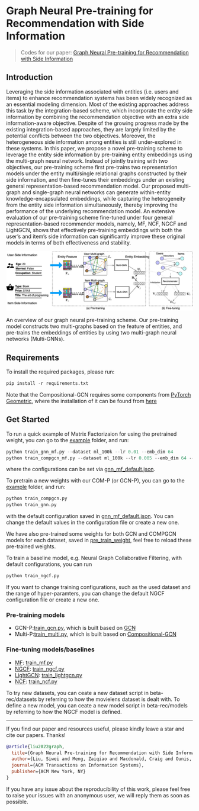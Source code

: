 # Graph Neural Pre-training for Recommendation with Side Information
> Codes for our paper: [Graph Neural Pre-training for Recommendation with Side Information](https://dl.acm.org/doi/abs/10.1145/3568953)

## Introduction

Leveraging the side information associated with entities (i.e. users and items) to enhance recommendation systems has been widely recognized as an essential modeling dimension. Most of the existing approaches address this task by the integration-based scheme, which incorporate the entity side information by combining the recommendation objective with an extra side information-aware objective. Despite of the growing progress made by the existing integration-based approaches, they are largely limited by the potential conflicts between the two objectives. Moreover, the heterogeneous side information among entities is still under-explored in these systems. In this paper, we propose a novel pre-training scheme to leverage the entity side information by pre-training entity embeddings using the multi-graph neural network. Instead of jointly training with two objectives, our pre-training scheme first pre-trains two representation models under the entity multi/single relational graphs constructed by their side information, and then fine-tunes their embeddings under an existing general representation-based recommendation model. Our proposed multi-graph and single-graph neural networks can generate within-entity knowledge-encapsulated embeddings, while capturing the heterogeneity from the entity side information simultaneously, thereby improving the performance of the underlying recommendation model. An extensive evaluation of our pre-training scheme fine-tuned under four general representation-based recommender models, namely, MF, NCF, NGCF and LightGCN, shows that effectively pre-training embeddings with both the user’s and item’s side information can significantly improve these original models in terms of both effectiveness and stability.


![img](./figs/figure_2.jpg)

An overview of our graph neural pre-training scheme. Our pre-training model constructs two multi-graphs based on the feature of entities, and pre-trains the embeddings of entities by using two multi-graph neural networks (Multi-GNNs).

## Requirements

To install the required packages, please run:

``` python
pip install -r requirements.txt
```
Note that the Compositional-GCN requires some components from [PyTorch Geometric](https://pytorch-geometric.readthedocs.io/en/latest/index.html), where the installation of it can be found from [here](https://pytorch-geometric.readthedocs.io/en/latest/notes/installation.html) 

## Get Started

To run a quick example of Matrix Factorizaion for using the pretrained weight, you can go to the [example](./example) folder, and run:

```python
python train_gnn_mf.py --dataset ml_100k --lr 0.01 --emb_dim 64
python train_compgcn_mf.py --dataset ml_100k --lr 0.005 --emb_dim 64 --late_dim 64 --n_base 5
```
where the configurations can be set via [gnn_mf_default.json](./configs/gnn_mf_default.json).

To pretrain a new weights with our COM-P (or GCN-P), you can go to the [example](./example) folder, and run:

```python
python train_compgcn.py
python train_gnn.py
```
with the default configuration saved in [gnn_mf_default.json](./configs/gnn_mf_default.json). You can change the default values in the configuration file or create a new one.

We have also pre-trained some weights for both GCN and COMPGCN models for each dataset, saved in [pre_train_weight](./pre_train_weight/), feel free to reload these pre-trained weights.


To train a baseline model, e.g. Neural Graph Collaborative Filtering, with default configurations, you can run

```python
python train_ngcf.py
```

If you want to change training configurations, such as the used dataset and the range of hyper-paramters, you can change the default NGCF configuration file or create a new one.

### Pre-training models
* GCN-P:[train_gcn.py](./examples/train_gcn.py), which is built based on [GCN](https://arxiv.org/pdf/1609.02907.pdf)
* Multi-P:[train_multi.py](./examples/train_multi.py), which is built based on [Compositional-GCN](https://arxiv.org/pdf/1911.03082.pdf)

### Fine-tuning models/baselines
* [MF](https://arxiv.org/pdf/2005.09683.pdf): [train_mf.py](./examples/train_mf.py)
* [NGCF](https://arxiv.org/pdf/1905.08108.pdf): [train_ngcf.py](./examples/train_ngcf.py)
* [LightGCN](https://arxiv.org/pdf/2002.02126.pdf): [train_lightgcn.py](./examples/train_lightgcn.py)
* [NCF](https://arxiv.org/pdf/1708.05031.pdf): [train_ncf.py](./examples/train_ncf.py)

To try new datasets, you can ceate a new dataset script in beta-rec/datasets by referring to how the movielens dataset is dealt with.
To define a new model, you can ceate a new model script in beta-rec/models by referring to how the NGCF model is defined.

****
If you find our paper and resources useful, please kindly leave a star and cite our papers. Thanks!

```bibtex
@article{liu2022graph,
  title={Graph Neural Pre-training for Recommendation with Side Information},
  author={Liu, Siwei and Meng, Zaiqiao and Macdonald, Craig and Ounis, Iadh},
  journal={ACM Transactions on Information Systems},
  publisher={ACM New York, NY}
}
```


If you have any issue about the reproducibility of this work, please feel free to raise your issues with an anonymous user, we will reply them as soon as possible.
